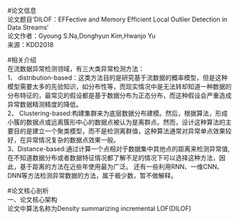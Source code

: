 #论文信息    
论文题目‘DILOF：EFFective and Memory Efficient Local Outlier Detection in Data Streams’    
论文作者：Gyoung S.Na,Donghyun Kim,Hwanjo Yu    
来源：KDD2018   
     
     
#相关介绍    
在流数据异常检测领域，有三大类异常检测方法：   
1、 distribution-based：这类方法目的是研究基于流数据的概率模型，但是这种模型需要太多的先验知识，如分布性等，而现实情况中是无法转却知道一种数据的分布特征的，最常见的假设都是基于数据分布为正态分布，而这种假设会严重造成异常数据精测精度的降低。   
2、 Clustering-based:构建集群来为底层数据分布建模。然后，根据算法，形成小簇的数据点或远离簇形中心的数据点被认为是离群点。然而，设计这种算法的主要目的是建立一个聚类模型，而不是检测离群值，这种算法通常对异常单点效果较好，在异常情况复杂的数据点效果一般。   
3、Distance-based:通过计算一个点相对于数据集中其他点的距离来检测异常值,在不知道数据分布或者数据特征情况都了解不足的情况下可以选择这种方法，因此，基于距离的方法在近些年使用最为广泛。
还有一些利用RNN、一维CNN、DNN等方法检测异常数据的方法，属于极少数，暂不做解释。   
    
      
#论文核心剖析   
一、论文核心架构    
    论文中算法名称为Density summarizing incremental LOF(DILOF)
